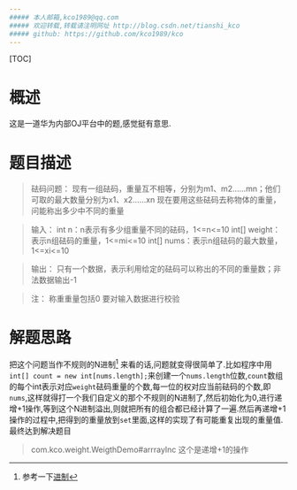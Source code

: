 ```yaml
---
##### 本人邮箱,kco1989@qq.com
##### 欢迎转载,转载请注明网址 http://blog.csdn.net/tianshi_kco
##### github: https://github.com/kco1989/kco
---
```


[TOC]

# 概述
这是一道华为内部OJ平台中的题,感觉挺有意思.

# 题目描述

>砝码问题：
现有一组砝码，重量互不相等，分别为m1、m2……mn；他们可取的最大数量分别为x1、x2……xn
现在要用这些砝码去称物体的重量，问能称出多少中不同的重量

>输入：
int n：n表示有多少组重量不同的砝码，1<=n<=10
int[] weight：表示n组砝码的重量，1<=mi<=10
int[] nums：表示n组砝码的最大数量，1<=xi<=10

>输出：
只有一个数据，表示利用给定的砝码可以称出的不同的重量数；非法数据输出-1

>注：
称重重量包括0
要对输入数据进行校验

# 解题思路

把这个问题当作不规则的N进制[^footer1] 来看的话,问题就变得很简单了.比如程序中用`int[] count = new int[nums.length];`来创建一个`nums.length`位数,`count`数组的每个int表示对应`weight`砝码重量的个数,每一位的权对应当前砝码的个数,即`nums`,这样就得打一个我们自定义的那个不规则的N进制了,然后初始化为0,进行递增+1操作,等到这个N进制溢出,则就把所有的组合都已经计算了一遍.然后再递增+1操作的过程中,把得到的重量放到`set`里面,这样的实现了有可能重复出现的重量值.最终达到解决题目


> com.kco.weight.WeigthDemo#arrrayInc 这个是递增+1的操作





[^footer1]: 参考一下[进制](http://baike.baidu.com/view/15954.htm)
